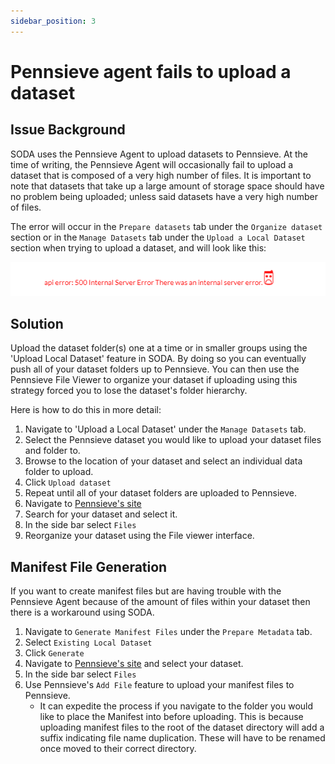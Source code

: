 ```yaml
---
sidebar_position: 3
---
```


# Pennsieve agent fails to upload a dataset 

## Issue Background

SODA uses the Pennsieve Agent to upload datasets to Pennsieve. At the time of writing, the Pennsieve Agent will occasionally fail to upload a dataset that is composed of a very high number of files. It is important to note that datasets that take up a large amount of storage space should have no problem being uploaded; unless said datasets have a very high number of files. 

The error will occur in the `Prepare datasets` tab under the `Organize dataset` section or in the `Manage Datasets` tab under the `Upload a Local Dataset` section when trying to upload a dataset, and will look like this: 

<div class="px-10 my-5">
    <img src="https://github.com/fairdataihub/SODA-for-SPARC/blob/main/docs/documentation/Common-errors/pennsieve-agent-error.PNG?raw=true">
    </img>
</div>


## Solution

Upload the dataset folder(s) one at a time or in smaller groups using the 'Upload Local Dataset' feature in SODA. By doing so you can eventually push all of your dataset folders up to Pennsieve. You can then use the Pennsieve File Viewer to organize your dataset if uploading using this strategy forced you to lose the dataset's folder hierarchy. 

Here is how to do this in more detail:
1. Navigate to 'Upload a Local Dataset' under the `Manage Datasets` tab.
2. Select the Pennsieve dataset you would like to upload your dataset files and folder to. 
3. Browse to the location of your dataset and select an individual data folder to upload. 
4. Click `Upload dataset`
5. Repeat until all of your dataset folders are uploaded to Pennsieve. 
6. Navigate to [Pennsieve's site](https://app.pennsieve.io)
7. Search for your dataset and select it. 
8. In the side bar select `Files`
9. Reorganize your dataset using the File viewer interface. 


## Manifest File Generation 
If you want to create manifest files but are having trouble with the Pennsieve Agent because of the amount of files within your dataset then there is a workaround using SODA. 

1. Navigate to `Generate Manifest Files` under the `Prepare Metadata` tab.
2. Select `Existing Local Dataset` 
3. Click `Generate`
4. Navigate to [Pennsieve's site](https://app.pennsieve.io) and select your dataset.
5. In the side bar select `Files`
6. Use Pennsieve's `Add File` feature to upload your manifest files to Pennsieve.
   - It can expedite the process if you navigate to the folder you would like to place the Manifest into before uploading. This is because uploading manifest files to the root of the dataset directory will add a suffix indicating file name duplication. These will have to be renamed once moved to their correct directory.


